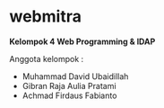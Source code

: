 # webmitra

**Kelompok 4 Web Programming & IDAP**  

Anggota kelompok :

  * Muhammad David Ubaidillah
  * Gibran Raja Aulia Pratami
  * Achmad Firdaus Fabianto
